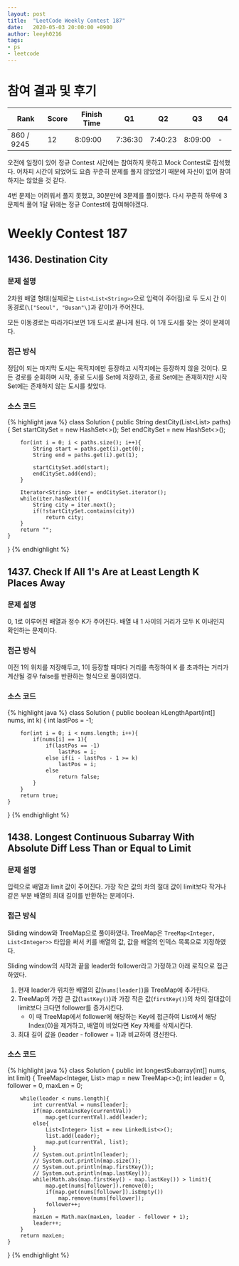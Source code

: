 ```yaml
---
layout: post
title:  "LeetCode Weekly Contest 187"
date:   2020-05-03 20:00:00 +0900
author: leeyh0216
tags:
- ps
- leetcode
---
```


# 참여 결과 및 후기

| Rank        | Score | Finish Time | Q1      | Q2      | Q3      | Q4 |
|-------------|-------|-------------|---------|---------|---------|----|
| 860 / 9245  | 12    | 8:09:00	    | 7:36:30 | 7:40:23 | 8:09:00 | -  |

오전에 일정이 있어 정규 Contest 시간에는 참여하지 못하고 Mock Contest로 참석했다. 어차피 시간이 되었어도 요즘 꾸준히 문제를 풀지 않았었기 때문에 자신이 없어 참여하지는 않았을 것 같다.

4번 문제는 어려워서 풀지 못했고, 30분만에 3문제를 풀이했다. 다시 꾸준히 하루에 3문제씩 풀어 1달 뒤에는 정규 Contest에 참여해야겠다.

# Weekly Contest 187

## 1436. Destination City

### 문제 설명

2차원 배열 형태(실제로는 `List<List<String>>`으로 입력이 주어짐)로 두 도시 간 이동경로(`\["Seoul", "Busan"\]`과 같이)가 주어진다.

모든 이동경로는 따라가다보면 1개 도시로 끝나게 된다. 이 1개 도시를 찾는 것이 문제이다.

### 접근 방식

정답이 되는 마지막 도시는 목적지에만 등장하고 시작지에는 등장하지 않을 것이다. 모든 경로를 순회하며 시작, 종료 도시를 Set에 저장하고, 종료 Set에는 존재하지만 시작 Set에는 존재하지 않는 도시를 찾았다.

### 소스 코드

{% highlight java %}
class Solution {
    public String destCity(List<List<String>> paths) {
        Set<String> startCitySet = new HashSet<>();
        Set<String> endCitySet = new HashSet<>();
        
        for(int i = 0; i < paths.size(); i++){
            String start = paths.get(i).get(0);
            String end = paths.get(i).get(1);
        
            startCitySet.add(start);
            endCitySet.add(end);
        }
        
        Iterator<String> iter = endCitySet.iterator();
        while(iter.hasNext()){
            String city = iter.next();
            if(!startCitySet.contains(city))
                return city;
        }
        return "";
    }
}
{% endhighlight %}

## 1437. Check If All 1's Are at Least Length K Places Away

### 문제 설명

0, 1로 이루어진 배열과 정수 K가 주어진다. 배열 내 1 사이의 거리가 모두 K 이내인지 확인하는 문제이다.

### 접근 방식

이전 1의 위치를 저장해두고, 1이 등장할 때마다 거리를 측정하여 K 를 초과하는 거리가 계산될 경우 false를 반환하는 형식으로 풀이하였다.

### 소스 코드

{% highlight java %}
class Solution {
    public boolean kLengthApart(int[] nums, int k) {
        int lastPos = -1;
        
        for(int i = 0; i < nums.length; i++){
            if(nums[i] == 1){
                if(lastPos == -1)
                    lastPos = i;
                else if(i - lastPos - 1 >= k)
                    lastPos = i;
                else
                    return false;
            }
        }
        return true;
    }
}
{% endhighlight %}

## 1438. Longest Continuous Subarray With Absolute Diff Less Than or Equal to Limit

### 문제 설명

입력으로 배열과 limit 값이 주어진다. 가장 작은 값의 차의 절대 값이 limit보다 작거나 같은 부분 배열의 최대 길이를 반환하는 문제이다.

### 접근 방식

Sliding window와 TreeMap으로 풀이하였다. TreeMap은 `TreeMap<Integer, List<Integer>>` 타입을 써서 키를 배열의 값, 값을 배열의 인덱스 목록으로 지정하였다.

Sliding window의 시작과 끝을 leader와 follower라고 가정하고 아래 로직으로 접근하였다.

1. 현재 leader가 위치한 배열의 값(`nums[leader]`)을 TreeMap에 추가한다.
2. TreeMap의 가장 큰 값(`lastKey()`)과 가장 작은 값(`firstKey()`)의 차의 절대값이 limit보다 크다면 follower를 증가시킨다.
   * 이 때 TreeMap에서 follower에 해당하는 Key에 접근하여 List에서 해당 Index(0)을 제거하고, 배열이 비었다면 Key 자체를 삭제시킨다.
3. 최대 길이 값을 (leader - follower + 1)과 비교하여 갱신한다.

### 소스 코드

{% highlight java %}
class Solution {
    public int longestSubarray(int[] nums, int limit) {
        TreeMap<Integer, List<Integer>> map = new TreeMap<>();
        int leader = 0, follower = 0, maxLen = 0;
        
        while(leader < nums.length){
            int currentVal = nums[leader];
            if(map.containsKey(currentVal))
                map.get(currentVal).add(leader);
            else{
                List<Integer> list = new LinkedList<>();
                list.add(leader);
                map.put(currentVal, list);
            }
            // System.out.println(leader);
            // System.out.println(map.size());
            // System.out.println(map.firstKey());
            // System.out.println(map.lastKey());
            while(Math.abs(map.firstKey() - map.lastKey()) > limit){
                map.get(nums[follower]).remove(0);
                if(map.get(nums[follower]).isEmpty())
                    map.remove(nums[follower]);
                follower++;
            }
            maxLen = Math.max(maxLen, leader - follower + 1);
            leader++;
        }
        return maxLen;
    }
}
{% endhighlight %}
